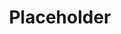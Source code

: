 ---
layout: post
title: "Placeholder"
description: Placeholder
summary:  
tags: fault-injection chipwhisperer security tutorial
---